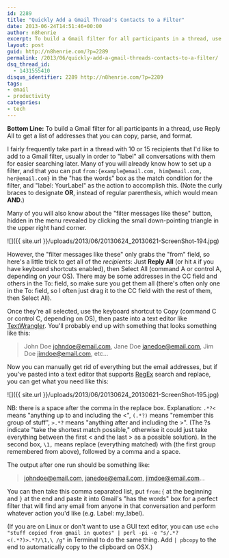 ```yaml
---
id: 2289
title: "Quickly Add a Gmail Thread's Contacts to a Filter"
date: 2013-06-24T14:51:46+00:00
author: n8henrie
excerpt: To build a Gmail filter for all participants in a thread, use Reply All to get a list of addresses that you can copy, parse, and format.
layout: post
guid: http://n8henrie.com/?p=2289
permalink: /2013/06/quickly-add-a-gmail-threads-contacts-to-a-filter/
dsq_thread_id:
  - 1431555410
disqus_identifier: 2289 http://n8henrie.com/?p=2289
tags:
- email
- productivity
categories:
- tech
---
```

**Bottom Line:** To build a Gmail filter for all participants in a thread, use Reply All to get a list of addresses that you can copy, parse, and format.<!--more-->

I fairly frequently take part in a thread with 10 or 15 recipients that I'd like to add to a Gmail filter, usually in order to "label" all conversations with them for easier searching later. Many of you will already know how to set up a filter, and that you can put `from:{example@email.com, him@email.com, her@email.com}` in the "has the words" box as the match condition for the filter, and "label: YourLabel" as the action to accomplish this. (Note the curly braces to designate **OR**, instead of regular parenthesis, which would mean **AND**.)

Many of you will also know about the "filter messages like these" button, hidden in the menu revealed by clicking the small down-pointing triangle in the upper right hand corner.


![]({{ site.url }}/uploads/2013/06/20130624_20130621-ScreenShot-194.jpg) 

However, the "filter messages like these" only grabs the "from" field, so here's a little trick to get all of the _recipients_: Just **Reply All** (or hit `A` if you have keyboard shortcuts enabled), then Select All (command A or control A, depending on your OS). There may be some addresses in the CC field and others in the To: field, so make sure you get them all (there's often only one in the To: field, so I often just drag it to the CC field with the rest of them, then Select All).

Once they're all selected, use the keyboard shortcut to Copy (command C or control C, depending on OS), then paste into a text editor like <a target="_blank" href="https://itunes.apple.com/us/app/textwrangler/id404010395?mt=12&at=10l5H6" title="TextWrangler">TextWrangler</a>. You'll probably end up with something that looks something like this:

> John Doe <johndoe@email.com>, Jane Doe <janedoe@email.com>, Jim Doe <jimdoe@email.com>, etc...

Now you can manually get rid of everything but the email addresses, but if you've pasted into a text editor that supports <a target="_blank" href="http://en.wikipedia.org/wiki/RegEx" title="RegEx">RegEx</a> search and replace, you can get what you need like this: 


![]({{ site.url }}/uploads/2013/06/20130624_20130621-ScreenShot-195.jpg) 

NB: there is a space after the comma in the replace box. Explanation: `.*?<` means "anything up to and including the <", `(.*?)` means "remember this group of stuff", `>.*?` means "anything after and including the >". (The ?s indicate "take the shortest match possible," otherwise it could just take everything between the first < and the last > as a possible solution). In the second box, `\1,` means replace (everything matched) with (the first group remembered from above), followed by a comma and a space.

The output after one run should be something like:

> johndoe@email.com, janedoe@email.com, jimdoe@email.com...

You can then take this comma separated list, put `from:{` at the beginning and `}` at the end and paste it into Gmail's "has the words" box for a perfect filter that will find any email from anyone in that conversation and perform whatever action you'd like (e.g. Label: my_label).

(If you are on Linux or don't want to use a GUI text editor, you can use `echo "stuff copied from gmail in quotes" | perl -pi -e "s/.*?<(.*?)>.*?/\1,\ /g"` in Terminal to do the same thing. Add `| pbcopy` to the end to automatically copy to the clipboard on OSX.)